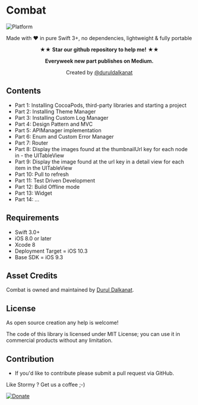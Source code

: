 # Combat

![Platform](https://img.shields.io/badge/Platforms-iOS%20-lightgray.svg?style=flat)


Made with ♥ in pure Swift 3+, no dependencies, lightweight & fully portable
<p/>
<p align="center" >★★ <b>Star our github repository to help me!</b> ★★</p>
<p align="center" ><b>Everyweek new part publishes on Medium.</b></p>
<p align="center" >Created by <a href="http://www.twitter.com/duruldalkanat">@duruldalkanat</a></p>

## Contents

- Part 1: Installing CocoaPods, third-party libraries and starting a project
- Part 2: Installing Theme Manager
- Part 3: Installing Custom Log Manager
- Part 4: Design Pattern and MVC
- Part 5: APIManager implementation
- Part 6: Enum and Custom Error Manager
- Part 7: Router
- Part 8: Display the images found at the thumbnailUrl key for each node in - the UITableView
- Part 9: Display the image found at the url key in a detail view for each item in the UITableView
- Part 10: Pull to refresh
- Part 11: Test Driven Development
- Part 12: Build Offline mode
- Part 13: Widget
- Part 14: ...

## Requirements
* Swift 3.0+
* iOS 8.0 or later
* Xcode 8
* Deployment Target = iOS 10.3
* Base SDK = iOS 9.3

## Asset Credits
Combat is owned and maintained by [Durul Dalkanat](http://durul.github.io).

## License

As open source creation any help is welcome!

The code of this library is licensed under MIT License; you can use it in commercial products without any limitation.


## Contribution
- If you'd like to contribute please submit a pull request via GitHub.

Like Stormy ? Get us a coffee ;-)

[![Donate][image-1]][1]

[1]:	https://paypal.me/DurulDalkanat

[image-1]:	https://www.paypalobjects.com/en_US/i/btn/btn_donate_LG.gif
